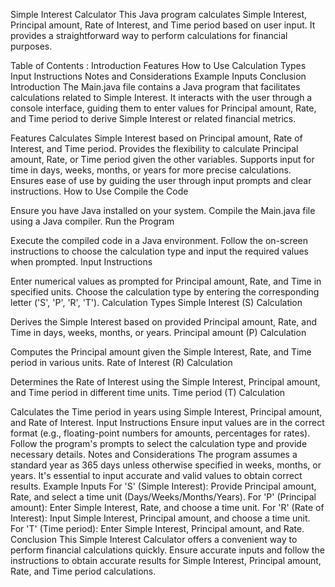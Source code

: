 Simple Interest Calculator
This Java program calculates Simple Interest, Principal amount, Rate of Interest, and Time period based on user input. It provides a straightforward way to perform calculations for financial purposes.

Table of Contents :
Introduction
Features
How to Use
Calculation Types
Input Instructions
Notes and Considerations
Example Inputs
Conclusion
Introduction
The Main.java file contains a Java program that facilitates calculations related to Simple Interest. It interacts with the user through a console interface, guiding them to enter values for Principal amount, Rate, and Time period to derive Simple Interest or related financial metrics.

Features
Calculates Simple Interest based on Principal amount, Rate of Interest, and Time period.
Provides the flexibility to calculate Principal amount, Rate, or Time period given the other variables.
Supports input for time in days, weeks, months, or years for more precise calculations.
Ensures ease of use by guiding the user through input prompts and clear instructions.
How to Use
Compile the Code

Ensure you have Java installed on your system.
Compile the Main.java file using a Java compiler.
Run the Program

Execute the compiled code in a Java environment.
Follow the on-screen instructions to choose the calculation type and input the required values when prompted.
Input Instructions

Enter numerical values as prompted for Principal amount, Rate, and Time in specified units.
Choose the calculation type by entering the corresponding letter ('S', 'P', 'R', 'T').
Calculation Types
Simple Interest (S) Calculation

Derives the Simple Interest based on provided Principal amount, Rate, and Time in days, weeks, months, or years.
Principal amount (P) Calculation

Computes the Principal amount given the Simple Interest, Rate, and Time period in various units.
Rate of Interest (R) Calculation

Determines the Rate of Interest using the Simple Interest, Principal amount, and Time period in different time units.
Time period (T) Calculation

Calculates the Time period in years using Simple Interest, Principal amount, and Rate of Interest.
Input Instructions
Ensure input values are in the correct format (e.g., floating-point numbers for amounts, percentages for rates).
Follow the program's prompts to select the calculation type and provide necessary details.
Notes and Considerations
The program assumes a standard year as 365 days unless otherwise specified in weeks, months, or years.
It's essential to input accurate and valid values to obtain correct results.
Example Inputs
For 'S' (Simple Interest):
Provide Principal amount, Rate, and select a time unit (Days/Weeks/Months/Years).
For 'P' (Principal amount):
Enter Simple Interest, Rate, and choose a time unit.
For 'R' (Rate of Interest):
Input Simple Interest, Principal amount, and choose a time unit.
For 'T' (Time period):
Enter Simple Interest, Principal amount, and Rate.
Conclusion
This Simple Interest Calculator offers a convenient way to perform financial calculations quickly. Ensure accurate inputs and follow the instructions to obtain accurate results for Simple Interest, Principal amount, Rate, and Time period calculations.
